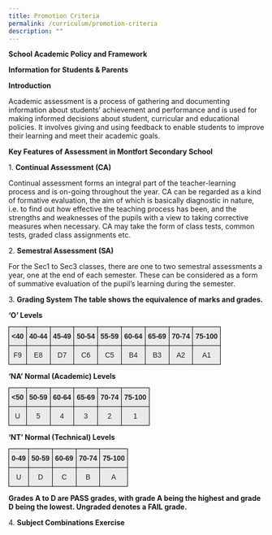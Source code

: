```yaml
---
title: Promotion Criteria
permalink: /curriculum/promotion-criteria
description: ""
---
```

**School Academic Policy and Framework**

**Information for Students & Parents**

**Introduction**

Academic assessment is a process of gathering and documenting information about students’ achievement and performance and is used for making informed decisions about student, curricular and educational policies. It involves giving and using feedback to enable students to improve their learning and meet their academic goals.

**Key Features of Assessment in Montfort Secondary School**

1\.  **Continual Assessment (CA)**

Continual assessment forms an integral part of the teacher-learning process and is on-going throughout the year. CA can be regarded as a kind of formative evaluation, the aim of which is basically diagnostic in nature, i.e. to find out how effective the teaching process has been, and the strengths and weaknesses of the pupils with a view to taking corrective measures when necessary. CA may take the form of class tests, common tests, graded class assignments etc.

2\.  **Semestral Assessment (SA)**

For the Sec1 to Sec3 classes, there are one to two semestral assessments a year, one at the end of each semester. These can be considered as a form of summative evaluation of the pupil’s learning during the semester.

3\. **Grading System The table shows the equivalence of marks and grades.**

**‘O’ Levels**

<style type="text/css">
.tg  {border-collapse:collapse;border-spacing:0;margin:0px auto;}
.tg td{border-color:black;border-style:solid;border-width:1px;font-family:Arial, sans-serif;font-size:14px;
  overflow:hidden;padding:10px 5px;word-break:normal;}
.tg th{border-color:black;border-style:solid;border-width:1px;font-family:Arial, sans-serif;font-size:14px;
  font-weight:normal;overflow:hidden;padding:10px 5px;word-break:normal;}
.tg .tg-n4qt{background-color:#EAEAEA;color:#222;font-weight:bold;text-align:center;vertical-align:top}
.tg .tg-ii8k{background-color:#EAEAEA;color:#222;text-align:center;vertical-align:top}
</style>
<table class="tg">
<tbody>
  <tr>
    <td class="tg-n4qt">&lt;40</td>
    <td class="tg-n4qt">40-44</td>
    <td class="tg-n4qt">45-49</td>
    <td class="tg-n4qt">50-54</td>
    <td class="tg-n4qt">55-59</td>
    <td class="tg-n4qt">60-64</td>
    <td class="tg-n4qt">65-69</td>
    <td class="tg-n4qt">70-74</td>
    <td class="tg-n4qt">75-100</td>
  </tr>
  <tr>
    <td class="tg-ii8k">F9</td>
    <td class="tg-ii8k">E8</td>
    <td class="tg-ii8k">D7</td>
    <td class="tg-ii8k">C6</td>
    <td class="tg-ii8k">C5</td>
    <td class="tg-ii8k">B4</td>
    <td class="tg-ii8k">B3</td>
    <td class="tg-ii8k">A2</td>
    <td class="tg-ii8k">A1</td>
  </tr>
</tbody>
</table>

**‘NA’ Normal (Academic) Levels**

<style type="text/css">
.tg  {border-collapse:collapse;border-spacing:0;margin:0px auto;}
.tg td{border-color:black;border-style:solid;border-width:1px;font-family:Arial, sans-serif;font-size:14px;
  overflow:hidden;padding:10px 5px;word-break:normal;}
.tg th{border-color:black;border-style:solid;border-width:1px;font-family:Arial, sans-serif;font-size:14px;
  font-weight:normal;overflow:hidden;padding:10px 5px;word-break:normal;}
.tg .tg-n4qt{background-color:#EAEAEA;color:#222;font-weight:bold;text-align:center;vertical-align:top}
.tg .tg-ii8k{background-color:#EAEAEA;color:#222;text-align:center;vertical-align:top}
</style>
<table class="tg">
<tbody>
  <tr>
    <td class="tg-n4qt">&lt;50</td>
    <td class="tg-n4qt">50-59</td>
    <td class="tg-n4qt">60-64</td>
    <td class="tg-n4qt">65-69</td>
    <td class="tg-n4qt">70-74</td>
    <td class="tg-n4qt">75-100</td>
  </tr>
  <tr>
    <td class="tg-ii8k">U</td>
    <td class="tg-ii8k">5</td>
    <td class="tg-ii8k">4</td>
    <td class="tg-ii8k">3</td>
    <td class="tg-ii8k">2</td>
    <td class="tg-ii8k">1</td>
  </tr>
</tbody>
</table>

**‘NT’ Normal (Technical) Levels**

<style type="text/css">
.tg  {border-collapse:collapse;border-spacing:0;margin:0px auto;}
.tg td{border-color:black;border-style:solid;border-width:1px;font-family:Arial, sans-serif;font-size:14px;
  overflow:hidden;padding:10px 5px;word-break:normal;}
.tg th{border-color:black;border-style:solid;border-width:1px;font-family:Arial, sans-serif;font-size:14px;
  font-weight:normal;overflow:hidden;padding:10px 5px;word-break:normal;}
.tg .tg-n4qt{background-color:#EAEAEA;color:#222;font-weight:bold;text-align:center;vertical-align:top}
.tg .tg-ii8k{background-color:#EAEAEA;color:#222;text-align:center;vertical-align:top}
</style>
<table class="tg">
<tbody>
  <tr>
    <td class="tg-n4qt">0-49</td>
    <td class="tg-n4qt">50-59</td>
    <td class="tg-n4qt">60-69</td>
    <td class="tg-n4qt">70-74</td>
    <td class="tg-n4qt">75-100</td>
  </tr>
  <tr>
    <td class="tg-ii8k">U</td>
    <td class="tg-ii8k">D</td>
    <td class="tg-ii8k">C</td>
    <td class="tg-ii8k">B</td>
    <td class="tg-ii8k">A</td>
  </tr>
</tbody>
</table>

**Grades A to D are PASS grades, with grade A being the highest and grade D being the lowest. Ungraded denotes a FAIL grade.**

4\. **Subject Combinations Exercise**